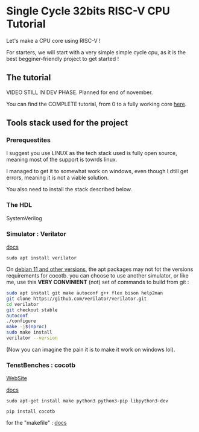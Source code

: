# Single Cycle 32bits RISC-V CPU Tutorial

Let's make a CPU core using RISC-V !

For starters, we will start with a very simple simple cycle cpu, as it is the best begginer-friendly project to get started !

## The tutorial

VIDEO STILL IN DEV PHASE. Planned for end of november.

You can find the COMPLETE tutorial, from 0 to a fully working core [here](./tutorial.md).

## Tools stack used for the project

### Prerequestites

I suggest you use LINUX as the tech stack used is fully open source, meaning most of the support is towrds linux.

I managed to get it to somewhat work on windows, even though I dtill get errors, meaning it is not a viable solution.

You also need to install the stack described below.

### The HDL

SystemVerilog

### Simulator :  Verilator

[docs](https://verilator.org/guide/latest/index.html)

``sudo apt install verilator``

On [debian 11 and other versions](https://repology.org/project/verilator/versions), the apt packages may not fot the versions requirements for cocotb. you can choose to use another simulator, or like me, use this **VERY CONVINIENT** (not) set of commands to build from git :

```bash
sudo apt install git make autoconf g++ flex bison help2man
git clone https://github.com/verilator/verilator.git
cd verilator
git checkout stable
autoconf
./configure
make -j$(nproc)
sudo make install
verilator --version
```

(Now you can imagine the pain it is to make it work on windows lol).

### TenstBenches : cocotb

[WebSite](https://www.cocotb.org/)

[docs](https://docs.cocotb.org/en/stable/install.html)

``sudo apt-get install make python3 python3-pip libpython3-dev``

``pip install cocotb``

for the "makefile" : [docs](https://docs.cocotb.org/en/stable/quickstart.html#creating-a-makefile)
